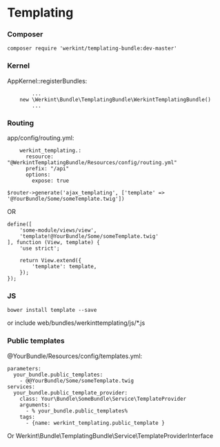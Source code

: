 # Templating

### Composer

`````
composer require 'werkint/templating-bundle:dev-master'
`````

### Kernel
AppKernel::registerBundles:
`````
        ...
    new \Werkint\Bundle\TemplatingBundle\WerkintTemplatingBundle()
        ...
`````        
        
### Routing

app/config/routing.yml:
`````        
    werkint_templating.:
      resource: "@WerkintTemplatingBundle/Resources/config/routing.yml"
      prefix: "/api"
      options:
        expose: true
`````    

`````
$router->generate('ajax_templating', ['template' => '@YourBundle/Some/someTemplate.twig'])
`````

OR

`````
define([
    'some-module/views/view',
    'template!@YourBundle/Some/someTemplate.twig'
], function (View, template) {
    'use strict';

    return View.extend({
        'template': template,
    });
});
`````

### JS

`````
bower install template --save
`````

or include web/bundles/werkinttemplating/js/*.js

### Public templates

@YourBundle/Resources/config/templates.yml:
````
parameters:
  your_bundle.public_templates:
    - @@YourBundle/Some/someTemplate.twig
services:
  your_bundle.public_template_provider:
    class: Your\Bundle\SomeBundle\Service\TemplateProvider
    arguments:
      - % your_bundle.public_templates%
    tags:
      - {name: werkint_templating.public_template }
````

Or Werkint\Bundle\TemplatingBundle\Service\TemplateProviderInterface